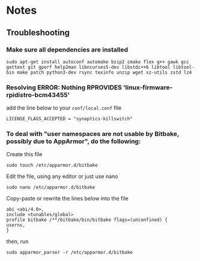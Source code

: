 # Notes

## Troubleshooting 

### Make sure all dependencies are installed

```
sudo apt-get install autoconf automake bzip2 cmake flex g++ gawk gcc gettext git gperf help2man libncurses5-dev libstdc++6 libtool libtool-bin make patch python3-dev rsync texinfo unzip wget xz-utils zstd lz4
```

### Resolving ERROR: Nothing RPROVIDES 'linux-firmware-rpidistro-bcm43455'

add the line below to your `conf/local.conf` file

```
LICENSE_FLAGS_ACCEPTED = "synaptics-killswitch"
```

### To deal with "user namespaces are not usable by Bitbake, possibly due to AppArmor", do the following:

Create this file
```
sudo touch /etc/apparmor.d/bitbake
```

Edit the file, using any editor or just use nano
```
sudo nano /etc/apparmor.d/bitbake
```

Copy-paste or rewrite the lines below into the file

```
abi <abi/4.0>,
include <tunables/global>
profile bitbake /**/bitbake/bin/bitbake flags=(unconfined) {
userns,
}
```
then, run
```
sudo apparmor_parser -r /etc/apparmor.d/bitbake
```
